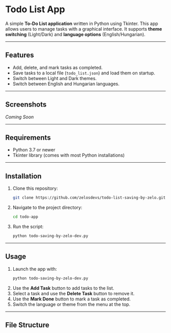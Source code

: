 # Todo List App

A simple **To-Do List application** written in Python using Tkinter. This app allows users to manage tasks with a graphical interface. It supports **theme switching** (Light/Dark) and **language options** (English/Hungarian).

---

## Features

- Add, delete, and mark tasks as completed.
- Save tasks to a local file (`todo_list.json`) and load them on startup.
- Switch between Light and Dark themes.
- Switch between English and Hungarian languages.

---

## Screenshots

*Coming Soon*

---

## Requirements

- Python 3.7 or newer
- Tkinter library (comes with most Python installations)

---

## Installation

1. Clone this repository:
    ```bash
    git clone https://github.com/zelosdevs/todo-list-saving-by-zelo.git
    ```
2. Navigate to the project directory:
    ```bash
    cd todo-app
    ```
3. Run the script:
    ```bash
    python todo-saving-by-zelo-dev.py
    ```

---

## Usage

1. Launch the app with:
    ```bash
    python todo-saving-by-zelo-dev.py
    ```
2. Use the **Add Task** button to add tasks to the list.
3. Select a task and use the **Delete Task** button to remove it.
4. Use the **Mark Done** button to mark a task as completed.
5. Switch the language or theme from the menu at the top.

---

## File Structure

